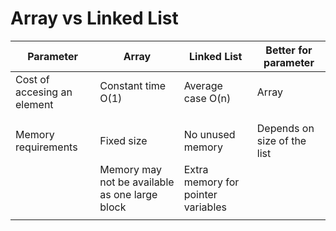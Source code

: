 # Array vs Linked List

| 		**Parameter**			| **Array**		    | **Linked List**	| **Better for parameter**	|
| ------------- 	| ------------- | ------------- | ------------- |
| Cost of accesing an element  | Constant time O(1)| Average case O(n) 	| Array			|
|					|				|				|				|
|  	|  | 	| 	|
| Memory requirements | Fixed size	| No unused memory | Depends on size of the list 	| 
|					| Memory may not be available as one large block				| Extra memory for pointer variables		|				|
|  	|  | 	| 	|
